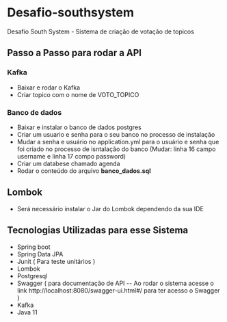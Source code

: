 # Desafio-southsystem
Desafio South System - Sistema de criação de votação de topicos

## Passo a Passo para rodar a API 
  ### Kafka
   * Baixar e rodar o Kafka
   * Criar topico com o nome de VOTO_TOPICO
   
  ### Banco de dados
  * Baixar e instalar o banco de dados postgres
  * Criar um usuario e senha para o seu banco no processo de instalação
  * Mudar a senha e usuário no application.yml para o usuário e senha que foi criado no processo de isntalação do banco (Mudar: linha 16 campo username e linha 17 compo password)
  * Criar um databese chamado agenda
  * Rodar o conteúdo do arquivo **banco_dados.sql**

  ## Lombok 
   * Será necessário instalar o Jar do Lombok dependendo da sua IDE

## Tecnologias Utilizadas para esse Sistema
 * Spring boot
 * Spring Data JPA
 * Junit ( Para teste unitários )
 * Lombok
 * Postgresql
 * Swagger ( para documentação de API -- Ao rodar o sistema acesse o link http://localhost:8080/swagger-ui.html#/ para ter acesso o Swagger )
 * Kafka
 * Java 11
